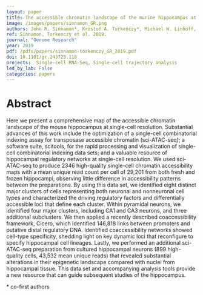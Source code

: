 ```yaml
---
layout: paper
title: The accessible chromatin landscape of the murine hippocampus at single-cell resolution
image: /images/papers/sinnamon_GR.png
authors: John R. Sinnamon*, Kristof A. Torkenczy*, Michael W. Linhoff, Sarah A. Vitak, Ryan M. Mulqueen, Hannah A. Pliner, Cole Trapnell, Frank J. Steemers, Gail Mandel, Andrew C. Adey
ref: Sinnamon, Torkenczy et al. 2019.
journal: "Genome Research"
year: 2019
pdf: /pdfs/papers/sinnamon-torkenczy_GR_2019.pdf
doi: 10.1101/gr.243725.118
projects:  Single-cell RNA-Seq, Single-cell trajectory analysis
led_by_lab: False
categories: papers
---
```


# Abstract

Here we present a comprehensive map of the accessible chromatin landscape of the mouse hippocampus at single-cell resolution. Substantial advances of this work include the optimization of a single-cell combinatorial indexing assay for transposase accessible chromatin (sci-ATAC-seq); a software suite, scitools, for the rapid processing and visualization of single-cell combinatorial indexing data sets; and a valuable resource of hippocampal regulatory networks at single-cell resolution. We used sci-ATAC-seq to produce 2346 high-quality single-cell chromatin accessibility maps with a mean unique read count per cell of 29,201 from both fresh and frozen hippocampi, observing little difference in accessibility patterns between the preparations. By using this data set, we identified eight distinct major clusters of cells representing both neuronal and nonneuronal cell types and characterized the driving regulatory factors and differentially accessible loci that define each cluster. Within pyramidal neurons, we identified four major clusters, including CA1 and CA3 neurons, and three additional subclusters. We then applied a recently described coaccessibility framework, Cicero, which identified 146,818 links between promoters and putative distal regulatory DNA. Identified coaccessibility networks showed cell-type specificity, shedding light on key dynamic loci that reconfigure to specify hippocampal cell lineages. Lastly, we performed an additional sci-ATAC-seq preparation from cultured hippocampal neurons (899 high-quality cells, 43,532 mean unique reads) that revealed substantial alterations in their epigenetic landscape compared with nuclei from hippocampal tissue. This data set and accompanying analysis tools provide a new resource that can guide subsequent studies of the hippocampus.

\* co-first authors
